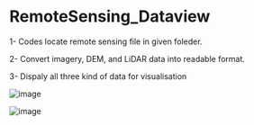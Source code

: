 # RemoteSensing_Dataview

1- Codes locate remote sensing file in given foleder.

2- Convert imagery, DEM, and LiDAR data into readable format.

3- Dispaly all three kind of data for visualisation

![image](https://user-images.githubusercontent.com/48371118/159633073-a2a0e4fb-2d75-4b8e-ba5d-bf4457de1509.png)

![image](https://user-images.githubusercontent.com/48371118/159633184-da5d02fd-f760-4511-93e7-3a26a5d0dba2.png)

